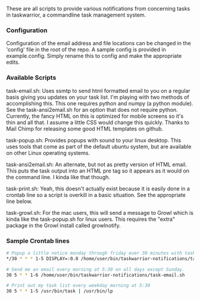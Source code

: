 These are all scripts to provide various notifications from concerning tasks in taskwarrior, a commandline task management system.

### Configuration
Configuration of the email address and file locations can be changed in the 'config' file in the root of the repo. A sample config is provided in example.config. Simply rename this to config and make the appropriate edits.

### Available Scripts
task-email.sh: Uses ssmtp to send html formatted email to you on a regular basis giving you updates on your task list. I'm playing with two methods of accomplishing this. This one requires python and numpy (a python module). See the task-ansi2email.sh for an option that does not require python. Currently, the fancy HTML on this is optimized for mobile screens so it's thin and all that. I assume a little CSS would change this quickly. Thanks to Mail Chimp for releasing some good HTML templates on github.

task-popup.sh: Provides popups with sound to your linux desktop. This uses tools that come as part of the default ubuntu system, but are available on other Linux operating systems.

task-ansi2email.sh: An alternate, but not as pretty version of HTML email. This puts the task output into an HTML pre tag so it appears as it would on the command line. I kinda like that though.

task-print.sh: Yeah, this doesn't actually exist because it is easily done in a crontab line so a script is overkill in a basic situation. See the appropriate line below.

task-growl.sh: For the mac users, this will send a message to Growl which is kinda like the task-popup.sh for linux users. This requires the "extra" package in the Growl install called growlnotify.

### Sample Crontab lines
```bash
# Popup a little notice monday through friday ever 30 minutes with task info
*/30 * * * 1-5 DISPLAY=:0.0 /home/user/bin/taskwarrior-notifications/task-popup.sh

# Send me an email every morning at 5:30 on all days except Sunday.
30 5 * * 1-6 /home/user/bin/taskwarrior-notifications/task-email.sh

# Print out my task list every weekday morning at 5:30
30 5 * * 1-5 /usr/bin/task | /usr/bin/lp
```
